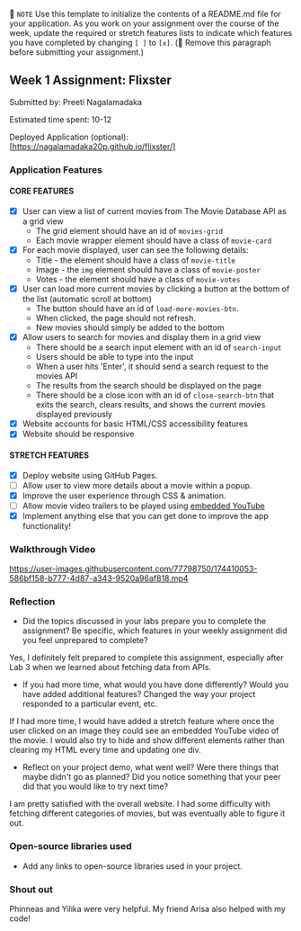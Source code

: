 📝 `NOTE` Use this template to initialize the contents of a README.md file for your application. As you work on your assignment over the course of the week, update the required or stretch features lists to indicate which features you have completed by changing `[ ]` to `[x]`. (🚫 Remove this paragraph before submitting your assignment.)

## Week 1 Assignment: Flixster

Submitted by: Preeti Nagalamadaka

Estimated time spent: 10-12

Deployed Application (optional): [https://nagalamadaka20p.github.io/flixster/]

### Application Features

#### CORE FEATURES

- [X] User can view a list of current movies from The Movie Database API as a grid view
  - The grid element should have an id of `movies-grid`
  - Each movie wrapper element should have a class of `movie-card`
- [X] For each movie displayed, user can see the following details:
  - Title - the element should have a class of `movie-title`
  - Image - the `img` element should have a class of `movie-poster`
  - Votes - the element should have a class of `movie-votes`
- [X] User can load more current movies by clicking a button at the bottom of the list (automatic scroll at bottom)
  - The button should have an id of `load-more-movies-btn`.
  - When clicked, the page should not refresh.
  - New movies should simply be added to the bottom
- [X] Allow users to search for movies and display them in a grid view
  - There should be a search input element with an id of `search-input`
  - Users should be able to type into the input
  - When a user hits 'Enter', it should send a search request to the movies API
  - The results from the search should be displayed on the page
  - There should be a close icon with an id of `close-search-btn` that exits the search, clears results, and shows the current movies displayed previously
- [X] Website accounts for basic HTML/CSS accessibility features
- [X] Website should be responsive

#### STRETCH FEATURES

- [X] Deploy website using GitHub Pages. 
- [ ] Allow user to view more details about a movie within a popup.
- [X] Improve the user experience through CSS & animation.
- [ ] Allow movie video trailers to be played using [embedded YouTube](https://support.google.com/youtube/answer/171780?hl=en)
- [X] Implement anything else that you can get done to improve the app functionality!

### Walkthrough Video

https://user-images.githubusercontent.com/77798750/174410053-586bf158-b777-4d87-a343-9520a96af818.mp4


### Reflection

* Did the topics discussed in your labs prepare you to complete the assignment? Be specific, which features in your weekly assignment did you feel unprepared to complete?

Yes, I definitely felt prepared to complete this assignment, especially after Lab 3 when we learned about fetching data from APIs.

* If you had more time, what would you have done differently? Would you have added additional features? Changed the way your project responded to a particular event, etc.
  
If I had more time, I would have added a stretch feature where once the user clicked on an image they could see an embedded YouTube video of the movie. I would also try to hide and show different elements rather than clearing my HTML every time and updating one div.

* Reflect on your project demo, what went well? Were there things that maybe didn't go as planned? Did you notice something that your peer did that you would like to try next time?

I am pretty satisfied with the overall website. I had some difficulty with fetching different categories of movies, but was eventually able to figure it out. 

### Open-source libraries used

- Add any links to open-source libraries used in your project.

### Shout out

Phinneas and Yilika were very helpful. My friend Arisa also helped with my code!
